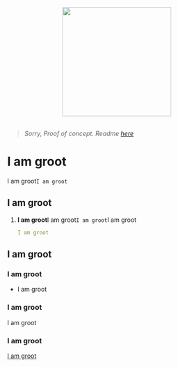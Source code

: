 <div align="center">
  <img src="http://www.pngall.com/wp-content/uploads/4/Baby-Groot-Transparent.png" width="250">
</div>

<br>

> _Sorry, Proof of concept. Readme [here](./readme+.md)_

# I am groot

I am groot`I am groot`

## I am groot

1.  **I am groot**I am groot`I am groot`I am groot

    ```yml
    I am groot
    ```

## I am groot

### I am groot

- I am groot

### I am groot

I am groot

### I am groot

[I am groot](./LICENSE)
